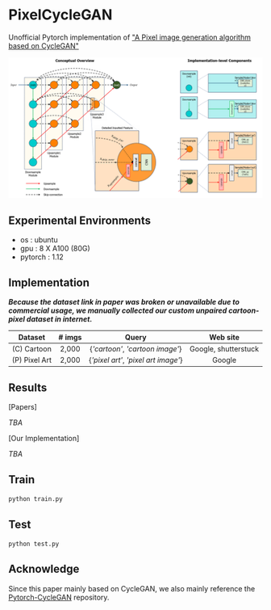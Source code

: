 # PixelCycleGAN
Unofficial Pytorch implementation of ["A Pixel image generation algorithm based on CycleGAN"](https://ieeexplore.ieee.org/document/9482118)

![image](assets/Overview.png)


## Experimental Environments

- os : ubuntu
- gpu : 8 X A100 (80G)
- pytorch : 1.12

## Implementation

***Because the dataset link in paper was broken or unavailable due to commercial usage, we manually collected our custom unpaired cartoon-pixel dataset in internet.***


| Dataset | # imgs | Query | Web site |
|:---:|:---:|:---:|:---:|
| (C) Cartoon | 2,000 | {*'cartoon'*, *'cartoon image'*} | Google, shutterstuck
| (P) Pixel Art | 2,000 | {*'pixel art'*, *'pixel art image'*} | Google



## Results

[Papers]

*TBA*

[Our Implementation]

*TBA*

## Train

```bash
python train.py
```


## Test

```bash
python test.py
```


## Acknowledge

Since this paper mainly based on CycleGAN, we also mainly reference the [Pytorch-CycleGAN](https://github.com/junyanz/pytorch-CycleGAN-and-pix2pix/tree/master) repository.